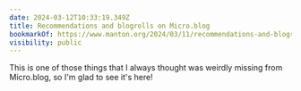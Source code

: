 ```yaml
---
date: 2024-03-12T10:33:19.349Z
title: Recommendations and blogrolls on Micro.blog
bookmarkOf: https://www.manton.org/2024/03/11/recommendations-and-blogrolls.html
visibility: public
---
```


This is one of those things that I always thought was weirdly missing from Micro.blog, so I'm glad to see it's here!
